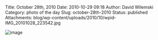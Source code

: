 Title: October 28th, 2010 
Date: 2010-10-29 09:18
Author: David Wilemski
Category: photo of the day
Slug: october-28th-2010
Status: published
Attachments: blog/wp-content/uploads/2010/10/wpid-IMG_20101028_223542.jpg

![image](http://oromis.davidwilemski.com/blog/wp-content/uploads/2010/10/wpid-IMG_20101028_223542.jpg)

